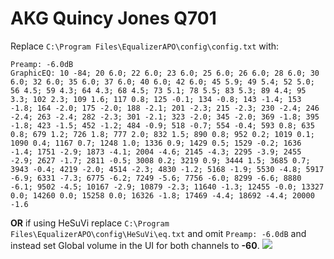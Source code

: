 # AKG Quincy Jones Q701
Replace `C:\Program Files\EqualizerAPO\config\config.txt` with:
```
Preamp: -6.0dB
GraphicEQ: 10 -84; 20 6.0; 22 6.0; 23 6.0; 25 6.0; 26 6.0; 28 6.0; 30 6.0; 32 6.0; 35 6.0; 37 6.0; 40 6.0; 42 6.0; 45 5.9; 49 5.4; 52 5.0; 56 4.5; 59 4.3; 64 4.3; 68 4.5; 73 5.1; 78 5.5; 83 5.3; 89 4.4; 95 3.3; 102 2.3; 109 1.6; 117 0.8; 125 -0.1; 134 -0.8; 143 -1.4; 153 -1.8; 164 -2.0; 175 -2.0; 188 -2.1; 201 -2.3; 215 -2.3; 230 -2.4; 246 -2.4; 263 -2.4; 282 -2.3; 301 -2.1; 323 -2.0; 345 -2.0; 369 -1.8; 395 -1.8; 423 -1.5; 452 -1.2; 484 -0.9; 518 -0.7; 554 -0.4; 593 0.8; 635 0.8; 679 1.2; 726 1.8; 777 2.0; 832 1.5; 890 0.8; 952 0.2; 1019 0.1; 1090 0.4; 1167 0.7; 1248 1.0; 1336 0.9; 1429 0.5; 1529 -0.2; 1636 -1.4; 1751 -2.9; 1873 -4.1; 2004 -4.6; 2145 -4.3; 2295 -3.9; 2455 -2.9; 2627 -1.7; 2811 -0.5; 3008 0.2; 3219 0.9; 3444 1.5; 3685 0.7; 3943 -0.4; 4219 -2.0; 4514 -2.3; 4830 -1.2; 5168 -1.9; 5530 -4.8; 5917 -6.9; 6331 -7.3; 6775 -6.2; 7249 -5.6; 7756 -6.0; 8299 -6.6; 8880 -6.1; 9502 -4.5; 10167 -2.9; 10879 -2.3; 11640 -1.3; 12455 -0.0; 13327 0.0; 14260 0.0; 15258 0.0; 16326 -1.8; 17469 -4.4; 18692 -4.4; 20000 -1.6
```
**OR** if using HeSuVi replace `C:\Program Files\EqualizerAPO\config\HeSuVi\eq.txt` and omit `Preamp: -6.0dB` and instead set Global volume in the UI for both channels to **-60**.
![](https://raw.githubusercontent.com/jaakkopasanen/AutoEq/master/results/Sonoma%20Model%20One/innerfidelity/onear/AKG%20Quincy%20Jones%20Q701/AKG%20Quincy%20Jones%20Q701.png)